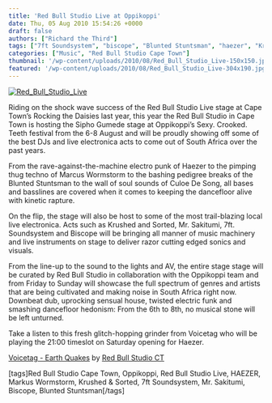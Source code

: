 ```yaml
---
title: 'Red Bull Studio Live at Oppikoppi'
date: Thu, 05 Aug 2010 15:54:26 +0000
draft: false
authors: ["Richard the Third"]
tags: ["7ft Soundsystem", "biscope", "Blunted Stuntsman", "haezer", "Krushed & Sorted", "markus wormstorm", "mr sakitumi", "Oppikoppi", "Red Bull Studio Cape Town", "Red Bull Studio Live"]
categories: ["Music", "Red Bull Studio Cape Town"]
thumbnail: '/wp-content/uploads/2010/08/Red_Bull_Studio_Live-150x150.jpg'
featured: '/wp-content/uploads/2010/08/Red_Bull_Studio_Live-304x190.jpg'
---
```


[![](/wp-content/uploads/2010/08/Red_Bull_Studio_Live.jpg "Red_Bull_Studio_Live")](/wp-content/uploads/2010/08/Red_Bull_Studio_Live.jpg)

Riding on the shock wave success of the Red Bull Studio Live stage at Cape Town’s Rocking the Daisies last year, this year the Red Bull Studio in Cape Town is hosting the Sipho Gumede stage at Oppikoppi’s Sexy. Crooked. Teeth festival from the 6-8 August and will be proudly showing off some of the best DJs and live electronica acts to come out of South Africa over the past years.

From the rave-against-the-machine electro punk of Haezer to the pimping thug techno of Marcus Wormstorm to the bashing pedigree breaks of the Blunted Stuntsman to the wall of soul sounds of Culoe De Song, all bases and basslines are covered when it comes to keeping the dancefloor alive with kinetic rapture.

On the flip, the stage will also be host to some of the most trail-blazing local live electronica. Acts such as Krushed and Sorted, Mr. Sakitumi, 7ft. Soundsystem and Biscope will be bringing all manner of music machinery and live instruments on stage to deliver razor cutting edged sonics and visuals.

From the line-up to the sound to the lights and AV, the entire stage stage will be curated by Red Bull Studio in collaboration with the Oppikoppi team and from Friday to Sunday will showcase the full spectrum of genres and artists that are being cultivated and making noise in South Africa right now. Downbeat dub, uprocking sensual house, twisted electric funk and smashing dancefloor hedonism: From the 6th to 8th, no musical stone will be left unturned.

Take a listen to this fresh glitch-hopping grinder from Voicetag who will be playing the 21:00 timeslot on Saturday opening for Haezer.

 [Voicetag - Earth Quakes](http://soundcloud.com/red-bull-studio-ct/earth-quakes) by [Red Bull Studio CT](http://soundcloud.com/red-bull-studio-ct)

\[tags\]Red Bull Studio Cape Town, Oppikoppi, Red Bull Studio Live, HAEZER, Markus Wormstorm, Krushed & Sorted, 7ft Soundsystem, Mr. Sakitumi, Biscope, Blunted Stuntsman\[/tags\]